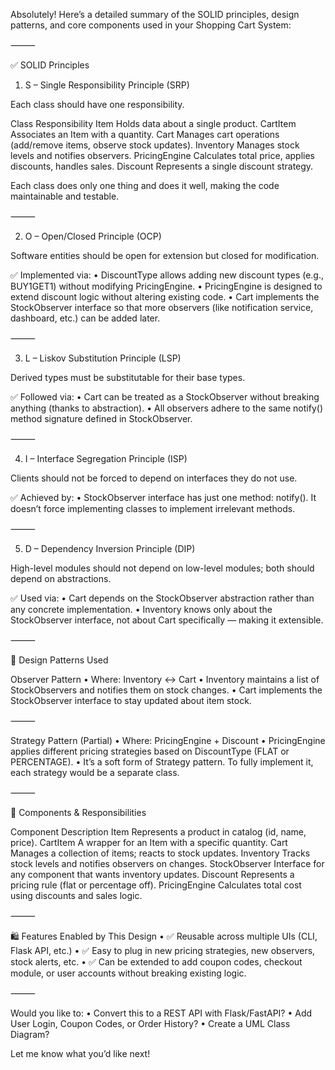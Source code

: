Absolutely! Here’s a detailed summary of the SOLID principles, design patterns, and core components used in your Shopping Cart System:

⸻

✅ SOLID Principles

1. S – Single Responsibility Principle (SRP)

Each class should have one responsibility.

Class	Responsibility
Item	Holds data about a single product.
CartItem	Associates an Item with a quantity.
Cart	Manages cart operations (add/remove items, observe stock updates).
Inventory	Manages stock levels and notifies observers.
PricingEngine	Calculates total price, applies discounts, handles sales.
Discount	Represents a single discount strategy.

Each class does only one thing and does it well, making the code maintainable and testable.

⸻

2. O – Open/Closed Principle (OCP)

Software entities should be open for extension but closed for modification.

✅ Implemented via:
	•	DiscountType allows adding new discount types (e.g., BUY1GET1) without modifying PricingEngine.
	•	PricingEngine is designed to extend discount logic without altering existing code.
	•	Cart implements the StockObserver interface so that more observers (like notification service, dashboard, etc.) can be added later.

⸻

3. L – Liskov Substitution Principle (LSP)

Derived types must be substitutable for their base types.

✅ Followed via:
	•	Cart can be treated as a StockObserver without breaking anything (thanks to abstraction).
	•	All observers adhere to the same notify() method signature defined in StockObserver.

⸻

4. I – Interface Segregation Principle (ISP)

Clients should not be forced to depend on interfaces they do not use.

✅ Achieved by:
	•	StockObserver interface has just one method: notify(). It doesn’t force implementing classes to implement irrelevant methods.

⸻

5. D – Dependency Inversion Principle (DIP)

High-level modules should not depend on low-level modules; both should depend on abstractions.

✅ Used via:
	•	Cart depends on the StockObserver abstraction rather than any concrete implementation.
	•	Inventory knows only about the StockObserver interface, not about Cart specifically — making it extensible.

⸻

🧩 Design Patterns Used

Observer Pattern
	•	Where: Inventory ↔ Cart
	•	Inventory maintains a list of StockObservers and notifies them on stock changes.
	•	Cart implements the StockObserver interface to stay updated about item stock.

⸻

Strategy Pattern (Partial)
	•	Where: PricingEngine + Discount
	•	PricingEngine applies different pricing strategies based on DiscountType (FLAT or PERCENTAGE).
	•	It’s a soft form of Strategy pattern. To fully implement it, each strategy would be a separate class.

⸻

🧱 Components & Responsibilities

Component	Description
Item	Represents a product in catalog (id, name, price).
CartItem	A wrapper for an Item with a specific quantity.
Cart	Manages a collection of items; reacts to stock updates.
Inventory	Tracks stock levels and notifies observers on changes.
StockObserver	Interface for any component that wants inventory updates.
Discount	Represents a pricing rule (flat or percentage off).
PricingEngine	Calculates total cost using discounts and sales logic.


⸻

🛍 Features Enabled by This Design
	•	✅ Reusable across multiple UIs (CLI, Flask API, etc.)
	•	✅ Easy to plug in new pricing strategies, new observers, stock alerts, etc.
	•	✅ Can be extended to add coupon codes, checkout module, or user accounts without breaking existing logic.

⸻

Would you like to:
	•	Convert this to a REST API with Flask/FastAPI?
	•	Add User Login, Coupon Codes, or Order History?
	•	Create a UML Class Diagram?

Let me know what you’d like next!